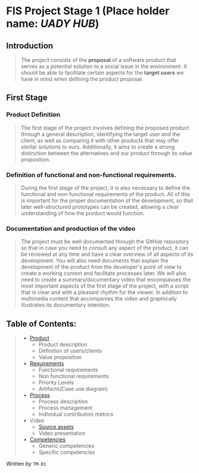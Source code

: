 # FIS Project Stage 1 (Place holder name: *UADY HUB*)
## Introduction
>The project consists of the **proposal** of a software product that serves as a potential solution to a social issue in the environment. It should be able to facilitate certain aspects for the **target users** we have in mind when defining the product proposal.
## First Stage
### Product Definition
>The first stage of the project involves defining the proposed product through a general description, identifying the target user and the client, as well as comparing it with other products that may offer similar solutions to ours. Additionally, it aims to create a strong distinction between the alternatives and our product through its value proposition.
### Definition of functional and non-functional requirements.
>During the first stage of the project, it is also necessary to define the functional and non-functional requirements of the product. All of this is important for the proper documentation of the development, so that later well-structured prototypes can be created, allowing a clear understanding of how the product would function.
### Documentation and production of the video
>The project must be well documented through the GitHub repository so that in case you need to consult any aspect of the product, it can be reviewed at any time and have a clear overview of all aspects of its development.
>You will also need documents that explain the development of the product from the developer's point of view to create a working context and facilitate processes later.
>We will also need to create a summary/documentary video that encompasses the most important aspects of the first stage of the project, with a script that is clear and with a pleasant rhythm for the viewer. In addition to multimedia content that accompanies the video and graphically illustrates its documentary intention.

## Table of Contents:
>- [Product](https://github.com/Ozia112/Team-2-FSE-repo/tree/FIS-Project-Stage-1/B_task)
>    - Product description
>    - Definition of users/clients
>    - Value proposition
>- [Requirements](https://github.com/Ozia112/Team-2-FSE-repo/tree/FIS-Project-Stage-1/C_task)
>    - Functional requirements
>    - Non functional requirements
>    - Priority Levels
>    - Artifacts(Case use diagram)
>- [Process](https://github.com/Ozia112/Team-2-FSE-repo/tree/FIS-Project-Stage-1/D_task)
>   - Process description
>   - Process management
>   - Individual contribution metrics
>- Video
>    - [Source assets](https://github.com/Ozia112/Team-2-FSE-repo/tree/FIS-Project-Stage-1/assets)
>    - Video presentation
>- [Competencies](https://github.com/Ozia112/Team-2-FSE-repo/tree/FIS-Project-Stage-1/F_task)
>    - Generic competencies
>    - Specific competencies

Written by `TM-01`
